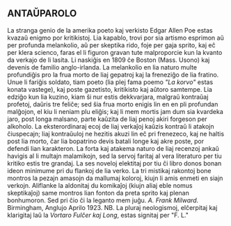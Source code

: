 ## ANTAŬPAROLO  
La stranga genio de la amerika poeto kaj verkisto Edgar Allen Poe estas kvazaŭ enigmo por kritikistoj. Lia kapablo, trovi por sia artismo esprimon aŭ per profunda melankolio, aŭ per skeptika rido, foje per gaja sprito, kaj eĉ per klera scienco, faras el li figuron gravan tute malproporcie kun la kvanto da verkajo de li lasita. Li naskiĝis en 1809 ĉe Boston (Mass. Usono) kaj devenis de familio anglo-irlanda. La melankolio en lia naturo multe profundiĝis pro la frua morto de liaj gepatroj kaj la freneziĝo de lia fratino.  
Unue li fariĝis soldato, tiam poeto (lia plej fama poemo *"La korvo"* estas konata vastege), kaj poste gazetisto, kritikisto kaj aŭtoro samtempe. Lia edziĝo kun lia kuzino, kiam ŝi nur estis dekkvarjara, malgraŭ kontraŭaj profetoj, daŭris tre feliĉe; sed ŝia frua morto enigis lin en en pli profundan malĝojon, el kiu li neniam plu eliĝis; kaj li mem mortis jam dum sia kvardeka jaro, post longa malsano, parte kaŭzita de liaj penoj akiri forgeson per alkoholo.  La eksterordinaraj ecoj de liaj verkaĵoj kaŭzis kontraŭ li atakojn ĉiuspecajn; liaj kontraŭuloj ne hezitis akuzi lin eĉ pri frenezeco, kaj ne haltis post lia morto, ĉar lia bopatrino devis batali longe kaj akre poste, por defendi lian karakteron. La forta kaj atakema naturo de liaj recenzoj ankaŭ havigis al li multajn malamikojn, sed la servoj faritaj al vera literaturo per tiu kritiko estis tre grandaj.
La ses noveloj elektitaj por tiu ĉi libro donos bonan ideon minimume pri du flankoj de lia verko. La tri mistikaj rakontoj bone montros la pezajn amasojn da mallumaj koloroj, kiujn li amis enmeti en siajn verkojn. Aliflanke la aldonitaj du komikaĵoj (kiujn aliaj eble nomus skeptikaĵoj) same montros lian fonton da preta sprito kaj plenan bonhumoron. Sed pri ĉio ĉi la leganto mem juĝu.
*A. Frank Milward.*
Birmingham, Anglujo
Aprilo 1923.
NB. La pluraj neologismoj, elĉerpitaj kaj klarigitaj laŭ
la *Vortaro Fulĉer kaj Long*, estas signitaj per "F. L."
